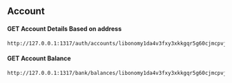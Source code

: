 ## Account

#### GET Account Details Based on address

```
http://127.0.0.1:1317/auth/accounts/libonomy1da4v3fxy3xkkgqr5g60cjmcpvjcjdd5e4m0qwa
```

#### GET Account Balance

```
http://127.0.0.1:1317/bank/balances/libonomy1da4v3fxy3xkkgqr5g60cjmcpvjcjdd5e4m0qwa
```
